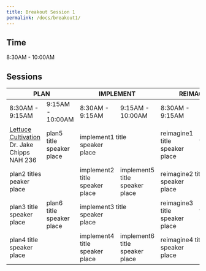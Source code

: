 ```yaml
---
title: Breakout Session 1
permalink: /docs/breakout1/
---
```


## Time

8:30AM - 10:00AM

## Sessions

<table>
<thead>
  <tr>
    <th colspan="2"><span style="font-weight:bold">PLAN</span></th>
    <th colspan="2"><span style="font-weight:bold">IMPLEMENT</span></th>
    <th colspan="2"><span style="font-weight:bold">REIMAGINE</span></th>
    <th colspan="2">EXHIBITORS</th>
  </tr>
</thead>
<tbody>
  <tr>
    <td>8:30AM - 9:15AM</td>
    <td>9:15AM - 10:00AM</td>
    <td>8:30AM - 9:15AM</td>
    <td>9:15AM - 10:00AM</td>
    <td>8:30AM - 9:15AM</td>
    <td>9:15AM - 10:00AM</td>
    <td>8:30AM - 9:15AM</td>
    <td>9:15AM - 10:00AM</td>
  </tr>
  <tr>
    <td><a href="https://github.com/montanastorytelling/ledger-art/blob/main/_docs/monday/breakout1/plan1.md">Lettuce Cultivation</a><br>Dr. Jake Chipps<br>NAH 236</td>
    <td>plan5 title<br>speaker<br>place</td>
    <td colspan="2">implement1 title<br>speaker<br>place<br></td>
    <td>reimagine1 title<br>speaker<br>place<br></td>
    <td>reimagine5 title<br>speaker<br>place</td>
    <td colspan="2">exhibition1 title<br>speaker<br>place<br></td>
  </tr>
  <tr>
    <td colspan="2">plan2 titles<br>peaker<br>place<br></td>
    <td>implement2 title<br>speaker<br>place<br></td>
    <td>implement5 title<br>speaker<br>place</td>
    <td colspan="2">reimagine2 title<br>speaker<br>place<br></td>
    <td>exhibition2 title<br>speaker<br>place<br></td>
    <td>exhibition5 title<br>speaker<br>place</td>
  </tr>
  <tr>
    <td>plan3 title<br>speaker<br>place</td>
    <td>plan6 title<br>speaker<br>place</td>
    <td colspan="2">implement3 title<br>speaker<br>place<br></td>
    <td>reimagine3 title<br>speaker<br>place<br></td>
    <td>reimagine6 title<br>speaker<br>place</td>
    <td colspan="2">exhibition3 title<br>speaker<br>place<br></td>
  </tr>
  <tr>
    <td colspan="2">plan4 title<br>speaker<br>place</td>
    <td>implement4 title<br>speaker<br>place</td>
    <td>implement6 title<br>speaker<br>place</td>
    <td colspan="2">reimagine4 title<br>speaker<br>place<br></td>
    <td>exhibition4 title<br>speaker<br>place<br></td>
    <td>exhibition6 title<br>speaker<br>place</td>
  </tr>
</tbody>
</table>
